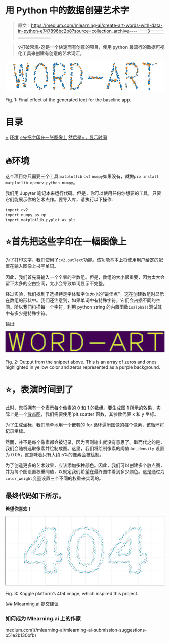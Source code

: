 # 用 Python 中的数据创建艺术字

> 原文：<https://medium.com/mlearning-ai/create-art-words-with-data-in-python-e747896bc2b8?source=collection_archive---------3----------------------->

> **💡打破常规-这是一个快速而有创意的项目，使用 python 最流行的数据可视化工具来创建有创意的艺术词汇。**

![](img/06970fb8771181f7d19f1421b5abfa83.png)

Fig. 1: Final effect of the generated text for the baseline app.

# 目录

[⭐️](#5e31) [环境](#2aa6)
[⭐️先把字印在一张图像上](#5e31)
[然后是⭐️，显示时间](#97ce)

# 🔥环境

这个项目你只需要三个工具:`matplotlib` `cv2` `numpy`如果没有，就做`pip install matplotlib opencv-python numpy`。

我们用 Jupyter 笔记本来运行代码。但是，你可以使用任何你想要的工具，只要它们能展示你的艺术杰作。要导入库，请执行以下操作:

```
import cv2
import numpy as np
import matplotlib.pyplot as plt
```

# ⭐️首先把这些字印在一幅图像上

为了打印文字，我们使用了`cv2.putText`功能。该功能基本上将使用用户给定的配置在输入图像上书写单词。

因此，我们首先将输入一个全零的空数组。但是，数组的大小很重要，因为太大会留下太多的空白空间，太小会导致单词显示不完整。

经过实验，我们找到了选择特定字体和字体大小的“最佳点”。这在创建数组时显示在数组的形状中。我们还注意到，如果单词中有特殊字符，它们会占据不同的空间。所以我们扫描每一个字符，利用 python string 的内置函数`isalpha()`测试其中有多少是特殊字符。

输出:

![](img/f646093fa399ea500fa1aa4f8f2d8277.png)

Fig. 2: Output from the snippet above. This is an array of zeros and ones highlighted in yellow color and zeros represented as a purple background.

# ⭐️，表演时间到了

此时，您将拥有一个表示每个像素的 0 和 1 的数组。要生成图 1 所示的效果，实际上是一个[散点图](https://chartio.com/learn/charts/what-is-a-scatter-plot/#:~:text=What%20is%20a%20scatter%20plot,to%20observe%20relationships%20between%20variables.)，我们需要使用`plt.scatter`函数，其参数代表 x 和 y 坐标。

为了生成坐标，我们简单地用一个嵌套的 for 循环遍历图像的每个像素，该循环将记录坐标。

然而，并不是每个像素都会被记录，因为否则输出就没有意思了。取而代之的是，我们会随机选取像素并绘制成图。这里，我们将绘制像素的阈值`dot_density` 设置为 0.05，这意味着只有大约 5%的像素会被绘制。

为了创造更多的艺术效果，应该添加多种颜色。因此，我们可以创建多个散点图，并为每个图设置权重阈值，以规定我们希望在最终图中看到多少颜色。这是通过为`color_weight`变量设置三个不同的权重来实现的。

## 最终代码如下所示。

**希望你喜欢！**

![](img/6efdba92faafca630cdecc307121ead6.png)

Fig. 3: Kaggle platform’s 404 image, which inspired this project.

[](/mlearning-ai/mlearning-ai-submission-suggestions-b51e2b130bfb) [## Mlearning.ai 提交建议

### 如何成为 Mlearning.ai 上的作家

medium.com](/mlearning-ai/mlearning-ai-submission-suggestions-b51e2b130bfb)